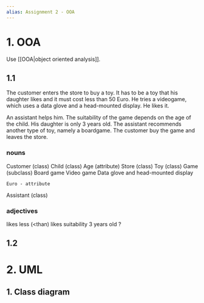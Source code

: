 ```yaml
---
alias: Assignment 2 - OOA
---
```


# 1. OOA
Use [[OOA|object oriented analysis]].

## 1.1
The customer enters the store to buy a toy. It has to be a toy that his daughter likes and it must cost less than 50 Euro. He tries a videogame, which uses a data glove and a head-mounted display. He likes it.

An assistant helps him. The suitability of the game depends on the age of the child. His daughter is only 3 years old. The assistant recommends another type of toy, namely a boardgame. The customer buy the game and leaves the store.

### nouns
Customer (class)
	Child (class)
		Age (attribute)
Store (class)
Toy (class)
	Game (subclass)
		Board game 
		Video game 
			Data glove and head-mounted display
	
	Euro - attribute
Assistant (class)

### adjectives
likes
less (<than)
likes
suitability
3 years old ?

## 1.2

# 2. UML

## 1. Class diagram